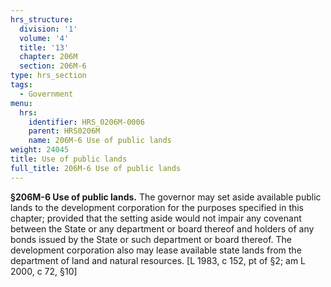 ```yaml
---
hrs_structure:
  division: '1'
  volume: '4'
  title: '13'
  chapter: 206M
  section: 206M-6
type: hrs_section
tags:
  - Government
menu:
  hrs:
    identifier: HRS_0206M-0006
    parent: HRS0206M
    name: 206M-6 Use of public lands
weight: 24045
title: Use of public lands
full_title: 206M-6 Use of public lands
---
```

**§206M-6 Use of public lands.** The governor may set aside available public lands to the development corporation for the purposes specified in this chapter; provided that the setting aside would not impair any covenant between the State or any department or board thereof and holders of any bonds issued by the State or such department or board thereof. The development corporation also may lease available state lands from the department of land and natural resources. [L 1983, c 152, pt of §2; am L 2000, c 72, §10]